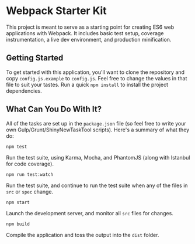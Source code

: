 Webpack Starter Kit
===================

This project is meant to serve as a starting point for creating ES6 web applications with Webpack. It includes basic test setup, coverage instrumentation, a live dev environment, and production minification.

## Getting Started

To get started with this application, you'll want to clone the repository and copy `config.js.example` to `config.js`. Feel free to change the values in that file to suit your tastes. Run a quick `npm install` to install the project dependencies.

## What Can You Do With It?

All of the tasks are set up in the `package.json` file (so feel free to write your own Gulp/Grunt/ShinyNewTaskTool scripts). Here's a summary of what they do:

```
npm test
```

Run the test suite, using Karma, Mocha, and PhantomJS (along with Istanbul for code coverage).

```
npm run test:watch
```

Run the test suite, and continue to run the test suite when any of the files in `src` or `spec` change.

```
npm start
```

Launch the development server, and monitor all `src` files for changes.

```
npm build
```

Compile the application and toss the output into the `dist` folder.
